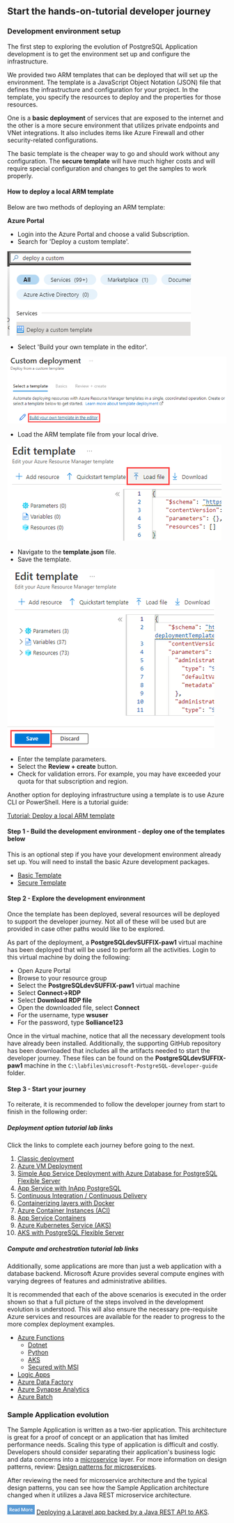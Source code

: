 ## Start the hands-on-tutorial developer journey

### Development environment setup

The first step to exploring the evolution of PostgreSQL Application development is to get the environment set up and configure the infrastructure.

We provided two ARM templates that can be deployed that will set up the environment.  The template is a JavaScript Object Notation (JSON) file that defines the infrastructure and configuration for your project. In the template, you specify the resources to deploy and the properties for those resources.

One is a **basic deployment** of services that are exposed to the internet and the other is a more secure environment that utilizes private endpoints and VNet integrations.  It also includes items like Azure Firewall and other security-related configurations.

The basic template is the cheaper way to go and should work without any configuration.  The **secure template** will have much higher costs and will require special configuration and changes to get the samples to work properly.

#### How to deploy a local ARM template

Below are two methods of deploying an ARM template:

**Azure Portal**

- Login into the Azure Portal and choose a valid Subscription.
- Search for 'Deploy a custom template'.

![This image shows how to enter the Deploy a custom template wizard in the Azure portal.](media/search-for-custom-template.png "Entering the Deploy a custom template wizard")

- Select 'Build your own template in the editor'.

![This image shows the Build your own template in the editor button.](media/build-your-own-custom-template.png "Build your own template in the editor")

- Load the ARM template file from your local drive.

![This image shows how to load the ARM template from the local drive.](media/load-local-arm-template.png "Loading the ARM template")

- Navigate to the **template.json** file.
- Save the template.

![This image shows how to save the ARM template in the editor.](media/save-the-template.png "Saving the ARM template in the Azure editor")

- Enter the template parameters.
- Select the **Review + create** button.
- Check for validation errors. For example, you may have exceeded your quota for that subscription and region.

Another option for deploying infrastructure using a template is to use Azure CLI or PowerShell.  Here is a tutorial guide:

[Tutorial: Deploy a local ARM template](https://docs.microsoft.com/azure/azure-resource-manager/templates/deployment-tutorial-local-template?tabs=azure-cli)

#### Step 1 - Build the development environment - deploy one of the templates below

This is an optional step if you have your development environment already set up. You will need to install the basic Azure development packages.

- [Basic Template](https://github.com/Azure/azure-PostgreSQL/tree/master/DeveloperGuide/step-0-create-development-vm/basic-template/template.json)
- [Secure Template](https://github.com/Azure/azure-PostgreSQL/tree/master/DeveloperGuide/step-0-create-development-vm/secure-template/template-secure.json)

#### Step 2 - Explore the development environment

Once the template has been deployed, several resources will be deployed to support the developer journey.  Not all of these will be used but are provided in case other paths would like to be explored.

As part of the deployment, a **PostgreSQLdevSUFFIX-paw1** virtual machine has been deployed that will be used to perform all the activities.  Login to this virtual machine by doing the following:

- Open Azure Portal
- Browse to your resource group
- Select the **PostgreSQLdevSUFFIX-paw1** virtual machine
- Select **Connect->RDP**
- Select **Download RDP file**
- Open the downloaded file, select **Connect**
- For the username, type **wsuser**
- For the password, type **Solliance123**

Once in the virtual machine, notice that all the necessary development tools have already been installed.  Additionally, the supporting GitHub repository has been downloaded that includes all the artifacts needed to start the developer journey. These files can be found on the **PostgreSQLdevSUFFIX-paw1** machine in the `C:\labfiles\microsoft-PostgreSQL-developer-guide` folder.  

#### Step 3 - Start your journey

To reiterate, it is recommended to follow the developer journey from start to finish in the following order:

##### Deployment option tutorial lab links

Click the links to complete each journey before going to the next.

1. [Classic deployment](https://github.com/Azure/azure-PostgreSQL/tree/master/DeveloperGuide/step-2-developer-journey-steps/01-ClassicDeploy)
2. [Azure VM Deployment](https://github.com/Azure/azure-PostgreSQL/tree/master/DeveloperGuide/step-2-developer-journey-steps/02-01-CloudDeploy-Vm)
3. [Simple App Service Deployment with Azure Database for PostgreSQL Flexible Server](https://github.com/Azure/azure-PostgreSQL/tree/master/DeveloperGuide/step-2-developer-journey-steps/02-02-CloudDeploy-AppSvc)
4. [App Service with InApp PostgreSQL](https://github.com/Azure/azure-PostgreSQL/tree/master/DeveloperGuide/step-2-developer-journey-steps/02-03-CloudDeploy-InApp)
5. [Continuous Integration / Continuous Delivery](https://github.com/Azure/azure-PostgreSQL/tree/master/DeveloperGuide/step-2-developer-journey-steps/02-04-CloudDeploy-CICD)
6. [Containerizing layers with Docker](https://github.com/Azure/azure-PostgreSQL/tree/master/DeveloperGuide/step-2-developer-journey-steps/03-00-Docker)
7. [Azure Container Instances (ACI)](https://github.com/Azure/azure-PostgreSQL/tree/master/DeveloperGuide/step-2-developer-journey-steps/03-01-CloudDeploy-ACI)
8. [App Service Containers](https://github.com/Azure/azure-PostgreSQL/tree/master/DeveloperGuide/step-2-developer-journey-steps/03-02-CloudDeploy-AppService-Container)
9. [Azure Kubernetes Service (AKS)](https://github.com/Azure/azure-PostgreSQL/tree/master/DeveloperGuide/step-2-developer-journey-steps/04-AKS)
10. [AKS with PostgreSQL Flexible Server](https://github.com/Azure/azure-PostgreSQL/tree/master/DeveloperGuide/step-2-developer-journey-steps/05-CloudDeploy-PostgreSQLFlex)

##### Compute and orchestration tutorial lab links

Additionally, some applications are more than just a web application with a database backend.  Microsoft Azure provides several compute engines with varying degrees of features and administrative abilities.

It is recommended that each of the above scenarios is executed in the order shown so that a full picture of the steps involved in the development evolution is understood.  This will also ensure the necessary pre-requisite Azure services and resources are available for the reader to progress to the more complex deployment examples.

- [Azure Functions](https://docs.microsoft.com/azure/azure-functions/functions-overview)
  - [Dotnet](https://github.com/Azure/azure-PostgreSQL/tree/master/DeveloperGuide/step-2-developer-journey-steps/06-01-FunctionApp-DotNet)
  - [Python](https://github.com/Azure/azure-PostgreSQL/tree/master/DeveloperGuide/step-2-developer-journey-steps/06-02-FunctionApp-Python)
  - [AKS](https://github.com/Azure/azure-PostgreSQL/tree/master/DeveloperGuide/step-2-developer-journey-steps/06-03-FunctionApp-AKS)
  - [Secured with MSI](https://github.com/Azure/azure-PostgreSQL/tree/master/DeveloperGuide/step-2-developer-journey-steps/06-04-FunctionApp-MSI)
- [Logic Apps](https://github.com/Azure/azure-PostgreSQL/tree/master/DeveloperGuide/step-2-developer-journey-steps/06-05-LogicApp)
- [Azure Data Factory](https://github.com/Azure/azure-PostgreSQL/tree/master/DeveloperGuide/step-2-developer-journey-steps/07-01-AzureDataFactory)
- [Azure Synapse Analytics](https://github.com/Azure/azure-PostgreSQL/tree/master/DeveloperGuide/step-2-developer-journey-steps/07-02-AzureSynapseAnalytics)
- [Azure Batch](https://github.com/Azure/azure-PostgreSQL/tree/master/DeveloperGuide/step-2-developer-journey-steps/07-03-AzureBatch)

### Sample Application evolution

The Sample Application is written as a two-tier application.  This architecture is great for a proof of concept or an application that has limited performance needs. Scaling this type of application is difficult and costly. Developers should consider separating their application's business logic and data concerns into a [microservice](https://azure.microsoft.com/solutions/microservice-applications/#solution-architectures) layer. For more information on design patterns, review: [Design patterns for microservices](https://docs.microsoft.com/azure/architecture/microservices/design/patterns).

After reviewing the need for microservice architecture and the typical design patterns, you can see how the Sample Application architecture changed when it utilizes a Java REST microservice architecture.

![Read more icon](media/read-more.png "Read more")  [Deploying a Laravel app backed by a Java REST API to AKS](https://github.com/Azure/azure-PostgreSQL/tree/master/DeveloperGuide/step-1-sample-apps/sample-php-app-rest).
